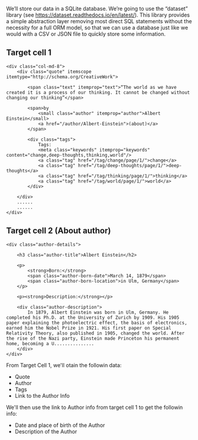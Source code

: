 We’ll store our data in a SQLite database.
We’re going to use the “dataset” library (see https://dataset.readthedocs.io/en/latest/). 
This library provides a simple abstraction layer removing most direct 
SQL statements without the necessity for a full ORM model,
so that we can use a database just like we would with a CSV or JSON file 
to quickly store some information.

## Target cell 1
    <div class="col-md-8">
        <div class="quote" itemscope itemtype="http://schema.org/CreativeWork">

            <span class="text" itemprop="text">“The world as we have created it is a process of our thinking. It cannot be changed without changing our thinking”</span>

            <span>by 
                <small class="author" itemprop="author">Albert Einstein</small>
                <a href="/author/Albert-Einstein">(about)</a>
            </span>

            <div class="tags">
                Tags:
                <meta class="keywords" itemprop="keywords" content="change,deep-thoughts,thinking,world"/> 
                <a class="tag" href="/tag/change/page/1/">change</a>
                <a class="tag" href="/tag/deep-thoughts/page/1/">deep-thoughts</a>
                <a class="tag" href="/tag/thinking/page/1/">thinking</a>
                <a class="tag" href="/tag/world/page/1/">world</a>
            </div>

        </div>
        ......
        ......
    </div>


## Target cell 2 (About author)
    <div class="author-details">

        <h3 class="author-title">Albert Einstein</h2>
        
        <p>
            <strong>Born:</strong> 
            <span class="author-born-date">March 14, 1879</span>
            <span class="author-born-location">in Ulm, Germany</span>
        </p>

        <p><strong>Description:</strong></p>

        <div class="author-description">
            In 1879, Albert Einstein was born in Ulm, Germany. He completed his Ph.D. at the University of Zurich by 1909. His 1905 paper explaining the photoelectric effect, the basis of electronics, earned him the Nobel Prize in 1921. His first paper on Special Relativity Theory, also published in 1905, changed the world. After the rise of the Nazi party, Einstein made Princeton his permanent home, becoming a U...............
        </div>
    </div>

From Target Cell 1, we'll otain the followin data:
- Quote
- Author
- Tags
- Link to the Author Info

We'll then use the link to Author info from target cell 1
to get the followin info:
- Date and place of birth of the Author
- Description of the Author